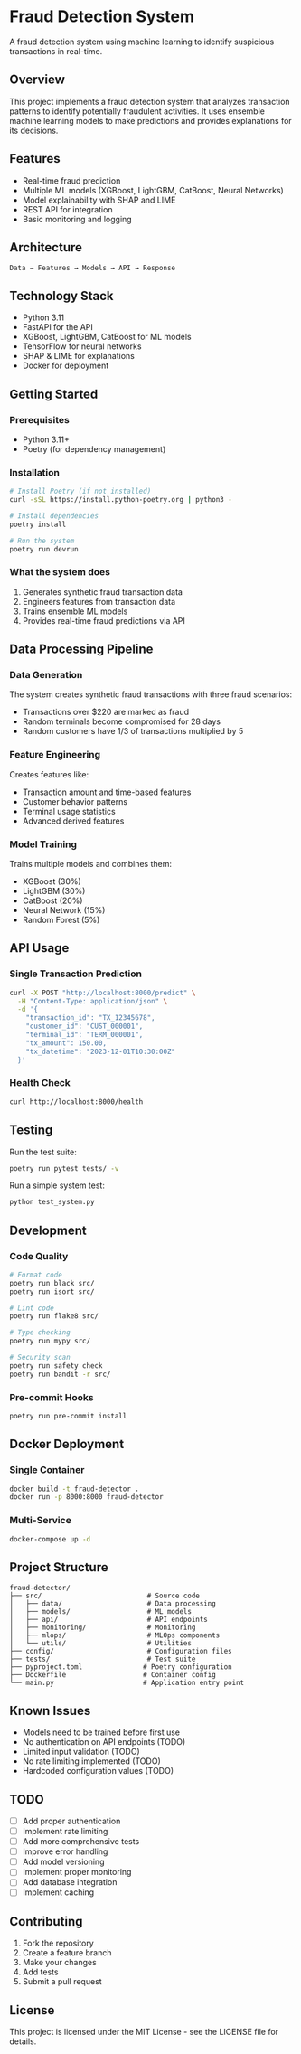 # Fraud Detection System

A fraud detection system using machine learning to identify suspicious transactions in real-time.

## Overview

This project implements a fraud detection system that analyzes transaction patterns to identify potentially fraudulent activities. It uses ensemble machine learning models to make predictions and provides explanations for its decisions.

## Features

- Real-time fraud prediction
- Multiple ML models (XGBoost, LightGBM, CatBoost, Neural Networks)
- Model explainability with SHAP and LIME
- REST API for integration
- Basic monitoring and logging

## Architecture

```
Data → Features → Models → API → Response
```

## Technology Stack

- Python 3.11
- FastAPI for the API
- XGBoost, LightGBM, CatBoost for ML models
- TensorFlow for neural networks
- SHAP & LIME for explanations
- Docker for deployment

## Getting Started

### Prerequisites
- Python 3.11+
- Poetry (for dependency management)

### Installation
```bash
# Install Poetry (if not installed)
curl -sSL https://install.python-poetry.org | python3 -

# Install dependencies
poetry install

# Run the system
poetry run devrun
```

### What the system does
1. Generates synthetic fraud transaction data
2. Engineers features from transaction data
3. Trains ensemble ML models
4. Provides real-time fraud predictions via API

## Data Processing Pipeline

### Data Generation
The system creates synthetic fraud transactions with three fraud scenarios:
- Transactions over $220 are marked as fraud
- Random terminals become compromised for 28 days
- Random customers have 1/3 of transactions multiplied by 5

### Feature Engineering
Creates features like:
- Transaction amount and time-based features
- Customer behavior patterns
- Terminal usage statistics
- Advanced derived features

### Model Training
Trains multiple models and combines them:
- XGBoost (30%)
- LightGBM (30%) 
- CatBoost (20%)
- Neural Network (15%)
- Random Forest (5%)

## API Usage

### Single Transaction Prediction
```bash
curl -X POST "http://localhost:8000/predict" \
  -H "Content-Type: application/json" \
  -d '{
    "transaction_id": "TX_12345678",
    "customer_id": "CUST_000001",
    "terminal_id": "TERM_000001",
    "tx_amount": 150.00,
    "tx_datetime": "2023-12-01T10:30:00Z"
  }'
```

### Health Check
```bash
curl http://localhost:8000/health
```

## Testing

Run the test suite:
```bash
poetry run pytest tests/ -v
```

Run a simple system test:
```bash
python test_system.py
```

## Development

### Code Quality
```bash
# Format code
poetry run black src/
poetry run isort src/

# Lint code
poetry run flake8 src/

# Type checking
poetry run mypy src/

# Security scan
poetry run safety check
poetry run bandit -r src/
```

### Pre-commit Hooks
```bash
poetry run pre-commit install
```

## Docker Deployment

### Single Container
```bash
docker build -t fraud-detector .
docker run -p 8000:8000 fraud-detector
```

### Multi-Service
```bash
docker-compose up -d
```

## Project Structure

```
fraud-detector/
├── src/                          # Source code
│   ├── data/                     # Data processing
│   ├── models/                   # ML models
│   ├── api/                      # API endpoints
│   ├── monitoring/               # Monitoring
│   ├── mlops/                    # MLOps components
│   └── utils/                    # Utilities
├── config/                       # Configuration files
├── tests/                        # Test suite
├── pyproject.toml               # Poetry configuration
├── Dockerfile                   # Container config
└── main.py                      # Application entry point
```

## Known Issues

- Models need to be trained before first use
- No authentication on API endpoints (TODO)
- Limited input validation (TODO)
- No rate limiting implemented (TODO)
- Hardcoded configuration values (TODO)

## TODO

- [ ] Add proper authentication
- [ ] Implement rate limiting
- [ ] Add more comprehensive tests
- [ ] Improve error handling
- [ ] Add model versioning
- [ ] Implement proper monitoring
- [ ] Add database integration
- [ ] Implement caching

## Contributing

1. Fork the repository
2. Create a feature branch
3. Make your changes
4. Add tests
5. Submit a pull request

## License

This project is licensed under the MIT License - see the LICENSE file for details.